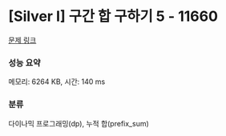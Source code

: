 # [Silver I] 구간 합 구하기 5 - 11660 

[문제 링크](https://www.acmicpc.net/problem/11660) 

### 성능 요약

메모리: 6264 KB, 시간: 140 ms

### 분류

다이나믹 프로그래밍(dp), 누적 합(prefix_sum)

